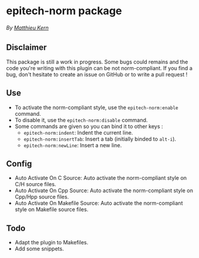 # epitech-norm package
###### By [Matthieu Kern](mailto:matthieukern@gmail.com)

## Disclaimer
This package is still a work in progress. Some bugs could remains and the code you're writing with this plugin can be not norm-compliant. If you find a bug, don't hesitate to create an issue on GitHub or to write a pull request !

## Use
* To activate the norm-compliant style, use the `epitech-norm:enable` command.
* To disable it, use the `epitech-norm:disable` command.
* Some commands are given so you can bind it to other keys :
  * `epitech-norm:indent`: Indent the current line.
  * `epitech-norm:insertTab`: Insert a tab (initially binded to `alt-i`).
  * `epitech-norm:newLine`: Insert a new line.

## Config
* Auto Activate On C Source: Auto activate the norm-compliant style on C/H source files.
* Auto Activate On Cpp Source: Auto activate the norm-compliant style on Cpp/Hpp source files.
* Auto Activate On Makefile Source: Auto activate the norm-compliant style on Makefile source files.

## Todo
* Adapt the plugin to Makefiles.
* Add some snippets.

